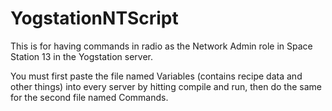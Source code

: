 # YogstationNTScript
This is for having commands in radio as the Network Admin role in Space Station 13 in the Yogstation server.

You must first paste the file named Variables (contains recipe data and other things) into every server by hitting compile and run, then do the same for the second file named Commands.
